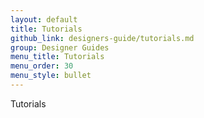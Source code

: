 ```yaml
---
layout: default
title: Tutorials
github_link: designers-guide/tutorials.md
group: Designer Guides
menu_title: Tutorials
menu_order: 30
menu_style: bullet
---
```


Tutorials